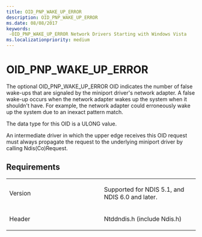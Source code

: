 ```yaml
---
title: OID_PNP_WAKE_UP_ERROR
description: OID_PNP_WAKE_UP_ERROR
ms.date: 08/08/2017
keywords: 
 -OID_PNP_WAKE_UP_ERROR Network Drivers Starting with Windows Vista
ms.localizationpriority: medium
---
```


# OID\_PNP\_WAKE\_UP\_ERROR





The optional OID\_PNP\_WAKE\_UP\_ERROR OID indicates the number of false wake-ups that are signaled by the miniport driver's network adapter. A false wake-up occurs when the network adapter wakes up the system when it shouldn't have. For example, the network adapter could erroneously wake up the system due to an inexact pattern match.

The data type for this OID is a ULONG value.

An intermediate driver in which the upper edge receives this OID request must always propagate the request to the underlying miniport driver by calling Ndis(Co)Request.

Requirements
------------

<table>
<colgroup>
<col width="50%" />
<col width="50%" />
</colgroup>
<tbody>
<tr class="odd">
<td><p>Version</p></td>
<td><p>Supported for NDIS 5.1, and NDIS 6.0 and later.</p></td>
</tr>
<tr class="even">
<td><p>Header</p></td>
<td>Ntddndis.h (include Ndis.h)</td>
</tr>
</tbody>
</table>

 

 




